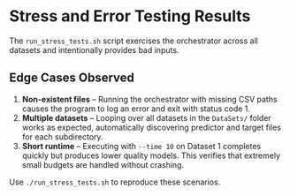 # Stress and Error Testing Results

The `run_stress_tests.sh` script exercises the orchestrator across all datasets and intentionally provides bad inputs.

## Edge Cases Observed

1. **Non-existent files** – Running the orchestrator with missing CSV paths causes the program to log an error and exit with status code 1.
2. **Multiple datasets** – Looping over all datasets in the `DataSets/` folder works as expected, automatically discovering predictor and target files for each subdirectory.
3. **Short runtime** – Executing with `--time 10` on Dataset 1 completes quickly but produces lower quality models. This verifies that extremely small budgets are handled without crashing.

Use `./run_stress_tests.sh` to reproduce these scenarios.
